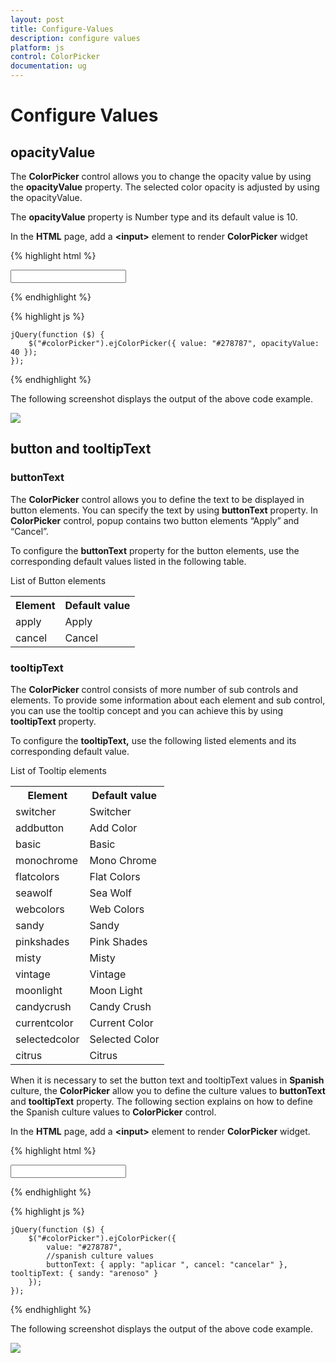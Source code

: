 ```yaml
---
layout: post
title: Configure-Values
description: configure values
platform: js
control: ColorPicker
documentation: ug
---
```


# Configure Values

## opacityValue

The **ColorPicker** control allows you to change the opacity value by using the **opacityValue** property. The selected color opacity is adjusted by using the opacityValue. 

The **opacityValue** property is Number type and its default value is 10.

In the **HTML** page, add a **&lt;input&gt;** element to render **ColorPicker** widget

{% highlight html %}


<input type="text" id="colorPicker" />    

{% endhighlight %}

{% highlight js %}

 
    jQuery(function ($) {
        $("#colorPicker").ejColorPicker({ value: "#278787", opacityValue: 40 });
    });

{% endhighlight %}

The following screenshot displays the output of the above code example.

![]("/js/ColorPicker/Configure-Values_images/Configure-Values_img1.png") 

## button and tooltipText

### buttonText

The **ColorPicker** control allows you to define the text to be displayed in button elements. You can specify the text by using **buttonText** property. In **ColorPicker** control, popup contains two button elements “Apply” and “Cancel”.

To configure the **buttonText** property for the button elements, use the corresponding default values listed in the following table.

List of Button elements

<table>
    <tr>
        <th>
            Element</th>
        <th>
            Default value</th>
    </tr>
    <tr>
        <td>
            apply
        </td>
        <td>
            Apply
        </td>
    </tr>
    <tr>
        <td>
            cancel
        </td>
        <td>
            Cancel
        </td>
    </tr>
</table>

### tooltipText

The **ColorPicker** control consists of more number of sub controls and elements. To provide some information about each element and sub control, you can use the tooltip concept and you can achieve this by using **tooltipText** property.

To configure the **tooltipText,** use the following listed elements and its corresponding default value.

List of Tooltip elements

<table>
    <tr>
        <th>
            Element</th>
        <th>
            Default value</th>
    </tr>
    <tr>
        <td>
            switcher
        </td>
        <td>
            Switcher
        </td>
    </tr>
    <tr>
        <td>
            addbutton
        </td>
        <td>
            Add Color
        </td>
    </tr>
    <tr>
        <td>
            basic
        </td>
        <td>
            Basic
        </td>
    </tr>
    <tr>
        <td>
            monochrome
        </td>
        <td>
            Mono Chrome
        </td>
    </tr>
    <tr>
        <td>
            flatcolors
        </td>
        <td>
            Flat Colors
        </td>
    </tr>
    <tr>
        <td>
            seawolf
        </td>
        <td>
            Sea Wolf
        </td>
    </tr>
    <tr>
        <td>
            webcolors
        </td>
        <td>
            Web Colors
        </td>
    </tr>
    <tr>
        <td>
            sandy
        </td>
        <td>
            Sandy
        </td>
    </tr>
    <tr>
        <td>
            pinkshades
        </td>
        <td>
            Pink Shades
        </td>
    </tr>
    <tr>
        <td>
            misty
        </td>
        <td>
            Misty
        </td>
    </tr>
    <tr>
        <td>
            vintage
        </td>
        <td>
            Vintage
        </td>
    </tr>
    <tr>
        <td>
            moonlight
        </td>
        <td>
            Moon Light
        </td>
    </tr>
    <tr>
        <td>
            candycrush
        </td>
        <td>
            Candy Crush
        </td>
    </tr>
    <tr>
        <td>
            currentcolor
        </td>
        <td>
            Current Color
        </td>
    </tr>
    <tr>
        <td>
            selectedcolor
        </td>
        <td>
            Selected Color
        </td>
    </tr>
    <tr>
        <td>
            citrus
        </td>
        <td>
            Citrus
        </td>
    </tr>
</table>


When it is necessary to set the button text and tooltipText values in **Spanish** culture, the **ColorPicker** allow you to define the culture values to **buttonText** and **tooltipText** property. The following section explains on how to define the Spanish culture values to **ColorPicker** control.

In the **HTML** page, add a **&lt;input&gt;** element to render **ColorPicker** widget.

{% highlight html %}


<input type="text" id="colorPicker" />    

{% endhighlight %}

{% highlight js %}

 
    jQuery(function ($) {
        $("#colorPicker").ejColorPicker({
            value: "#278787",
            //spanish culture values
            buttonText: { apply: "aplicar ", cancel: "cancelar" }, tooltipText: { sandy: "arenoso" }
        });
    });

{% endhighlight %}


The following screenshot displays the output of the above code example.

![]("/js/ColorPicker/Configure-Values_images/Configure-Values_img2.png") 

